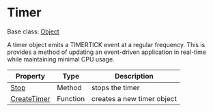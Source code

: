 # Timer

Base class: [Object](Object.md)

A timer object emits a TIMERTICK event at a regular frequency. This is provides a method of updating an event-driven application in real-time while maintaining minimal CPU usage.

| Property | Type | Description |
| --- | --- | --- |
| [Stop](Timer_Stop.md) | Method | stops the timer |
| [CreateTimer](CreateTimer.md) | Function | creates a new timer object |
